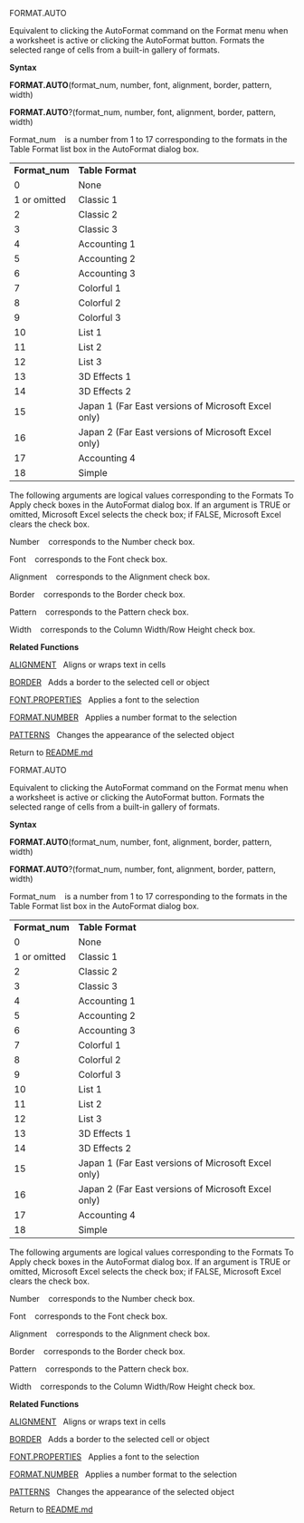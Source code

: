 FORMAT.AUTO

Equivalent to clicking the AutoFormat command on the Format menu when a
worksheet is active or clicking the AutoFormat button. Formats the
selected range of cells from a built-in gallery of formats.

**Syntax**

**FORMAT.AUTO**(format\_num, number, font, alignment, border, pattern,
width)

**FORMAT.AUTO**?(format\_num, number, font, alignment, border, pattern,
width)

Format\_num    is a number from 1 to 17 corresponding to the formats in
the Table Format list box in the AutoFormat dialog box.

|                 |                                                     |
| --------------- | --------------------------------------------------- |
| **Format\_num** | **Table Format**                                    |
| 0               | None                                                |
| 1 or omitted    | Classic 1                                           |
| 2               | Classic 2                                           |
| 3               | Classic 3                                           |
| 4               | Accounting 1                                        |
| 5               | Accounting 2                                        |
| 6               | Accounting 3                                        |
| 7               | Colorful 1                                          |
| 8               | Colorful 2                                          |
| 9               | Colorful 3                                          |
| 10              | List 1                                              |
| 11              | List 2                                              |
| 12              | List 3                                              |
| 13              | 3D Effects 1                                        |
| 14              | 3D Effects 2                                        |
| 15              | Japan 1 (Far East versions of Microsoft Excel only) |
| 16              | Japan 2 (Far East versions of Microsoft Excel only) |
| 17              | Accounting 4                                        |
| 18              | Simple                                              |

The following arguments are logical values corresponding to the Formats
To Apply check boxes in the AutoFormat dialog box. If an argument is
TRUE or omitted, Microsoft Excel selects the check box; if FALSE,
Microsoft Excel clears the check box.

Number    corresponds to the Number check box.

Font    corresponds to the Font check box.

Alignment    corresponds to the Alignment check box.

Border    corresponds to the Border check box.

Pattern    corresponds to the Pattern check box.

Width    corresponds to the Column Width/Row Height check box.

**Related Functions**

[ALIGNMENT](ALIGNMENT.md)   Aligns or wraps text in cells

[BORDER](BORDER.md)   Adds a border to the selected cell or object

[FONT.PROPERTIES](FONT.PROPERTIES.md)   Applies a font to the selection

[FORMAT.NUMBER](FORMAT.NUMBER.md)   Applies a number format to the selection

[PATTERNS](PATTERNS.md)   Changes the appearance of the selected object



Return to [README.md](README.md)

FORMAT.AUTO

Equivalent to clicking the AutoFormat command on the Format menu when a
worksheet is active or clicking the AutoFormat button. Formats the
selected range of cells from a built-in gallery of formats.

**Syntax**

**FORMAT.AUTO**(format\_num, number, font, alignment, border, pattern,
width)

**FORMAT.AUTO**?(format\_num, number, font, alignment, border, pattern,
width)

Format\_num    is a number from 1 to 17 corresponding to the formats in
the Table Format list box in the AutoFormat dialog box.

|                 |                                                     |
| --------------- | --------------------------------------------------- |
| **Format\_num** | **Table Format**                                    |
| 0               | None                                                |
| 1 or omitted    | Classic 1                                           |
| 2               | Classic 2                                           |
| 3               | Classic 3                                           |
| 4               | Accounting 1                                        |
| 5               | Accounting 2                                        |
| 6               | Accounting 3                                        |
| 7               | Colorful 1                                          |
| 8               | Colorful 2                                          |
| 9               | Colorful 3                                          |
| 10              | List 1                                              |
| 11              | List 2                                              |
| 12              | List 3                                              |
| 13              | 3D Effects 1                                        |
| 14              | 3D Effects 2                                        |
| 15              | Japan 1 (Far East versions of Microsoft Excel only) |
| 16              | Japan 2 (Far East versions of Microsoft Excel only) |
| 17              | Accounting 4                                        |
| 18              | Simple                                              |

The following arguments are logical values corresponding to the Formats
To Apply check boxes in the AutoFormat dialog box. If an argument is
TRUE or omitted, Microsoft Excel selects the check box; if FALSE,
Microsoft Excel clears the check box.

Number    corresponds to the Number check box.

Font    corresponds to the Font check box.

Alignment    corresponds to the Alignment check box.

Border    corresponds to the Border check box.

Pattern    corresponds to the Pattern check box.

Width    corresponds to the Column Width/Row Height check box.

**Related Functions**

[ALIGNMENT](ALIGNMENT.md)   Aligns or wraps text in cells

[BORDER](BORDER.md)   Adds a border to the selected cell or object

[FONT.PROPERTIES](FONT.PROPERTIES.md)   Applies a font to the selection

[FORMAT.NUMBER](FORMAT.NUMBER.md)   Applies a number format to the selection

[PATTERNS](PATTERNS.md)   Changes the appearance of the selected object



Return to [README.md](README.md)

